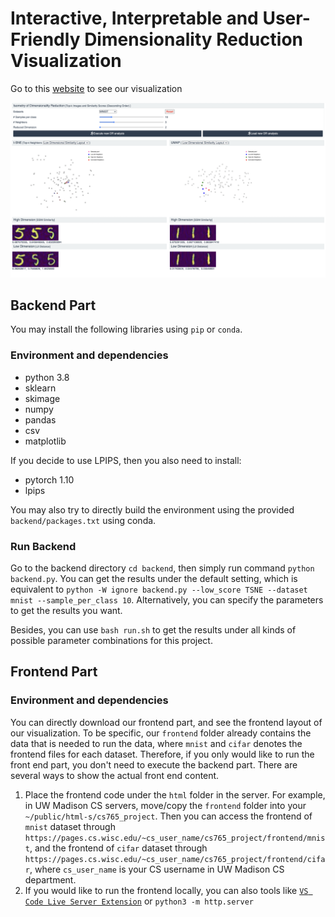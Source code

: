 # Interactive, Interpretable and User-Friendly Dimensionality Reduction Visualization
Go to this [website](https://pages.cs.wisc.edu/~mucai/cs765/cs765_project/DR_vis) to see our visualization

![model_layout](teaser/layout.png)
## Backend Part
You may install the following libraries using `pip` or `conda`. 
### Environment and dependencies
- python 3.8
- sklearn
- skimage
- numpy
- pandas
- csv
- matplotlib  

If you decide to use LPIPS, then you also need to install:
- pytorch 1.10
- lpips

You may also try to directly build the environment using the provided `backend/packages.txt` using conda. 

### Run Backend
Go to the backend directory `cd backend`, then simply run command `python backend.py`. You can get the 
results under the default setting, which is equivalent to 
`python -W ignore backend.py --low_score TSNE --dataset mnist --sample_per_class 10`.
Alternatively, you can specify the parameters to get the results you want.

Besides, you can use `bash run.sh` to get the results under all kinds of possible 
parameter combinations for this project. 


## Frontend Part
### Environment and dependencies
You can directly download our frontend part, and see the frontend layout of our visualization. 
To be specific, our `frontend` folder already contains the data that is needed to run the data, where `mnist` and `cifar` denotes the 
frontend files for each dataset.
 Therefore, if you only would like to run the front end part,  you don't need to execute the backend part.
There are several ways to show the actual front end content.
1. Place the frontend code under the `html` folder in the server.
For example, in UW Madison CS servers, move/copy the `frontend` folder into your `~/public/html-s/cs765_project`.
Then you can access the frontend of `mnist` dataset through  `https://pages.cs.wisc.edu/~cs_user_name/cs765_project/frontend/mnist`, and
the frontend of `cifar` dataset through  `https://pages.cs.wisc.edu/~cs_user_name/cs765_project/frontend/cifar`,
where `cs_user_name` is your CS username in UW Madison CS department.
2. If you would like to run the frontend locally, you can also tools like [`VS Code Live Server Extension`](https://marketplace.visualstudio.com/items?itemName=ritwickdey.LiveServer) or `python3 -m http.server`
